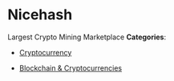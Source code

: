 # Nicehash


Largest Crypto Mining Marketplace
**Categories**:

- [Cryptocurrency](https://github/awesome-apis/awesome-apis#cryptocurrency)

- [Blockchain & Cryptocurrencies](https://github/awesome-apis/awesome-apis#blockchain-and-cryptocurrencies)



